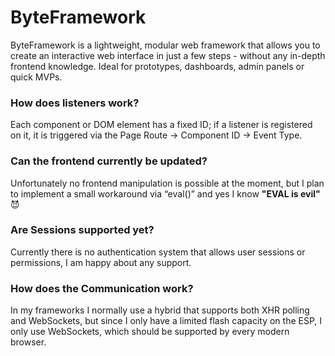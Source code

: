 # ByteFramework

ByteFramework is a lightweight, modular web framework that allows you to create an interactive web interface in just a
few steps - without any in-depth frontend knowledge. Ideal for prototypes, dashboards, admin panels or quick MVPs.

### How does listeners work?

Each component or DOM element has a fixed ID; if a listener is registered on it, it is triggered via the Page Route →
Component ID → Event Type.

### Can the frontend currently be updated?

Unfortunately no frontend manipulation is possible at the moment, but I plan to implement a small workaround via “eval()” and yes I know **"EVAL is evil"** 😈

### Are Sessions supported yet?

Currently there is no authentication system that allows user sessions or permissions, I am happy about any support.

### How does the Communication work?

In my frameworks I normally use a hybrid that supports both XHR polling and WebSockets, but since I only have a limited
flash capacity on the ESP, I only use WebSockets, which should be supported by every modern browser.